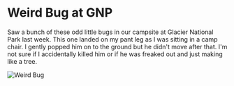 # Weird Bug at GNP

Saw a bunch of these odd little bugs in our campsite at Glacier
National Park last week. This one landed on my pant leg as I was
sitting in a camp chair. I gently popped him on to the ground but he
didn't move after that. I'm not sure if I accidentally killed him or
if he was freaked out and just making like a tree.

![Weird Bug](/img/bug-glacier.jpg)
